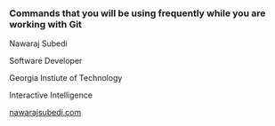 ### Commands that you will be using frequently while you are working with Git
Nawaraj Subedi

Software Developer

Georgia Instiute of Technology 

Interactive Intelligence 

[nawarajsubedi.com](https://nawarajsubedi.com "Nawaraj Subedi")
